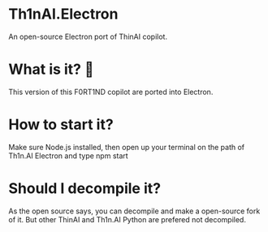 # Th1nAI.Electron
An open-source Electron port of ThinAI copilot.

# What is it? :thinking:
This version of this F0RT1ND copilot are ported into Electron. 

# How to start it?
Make sure Node.js installed, then open up your terminal on the path of Th1n.AI Electron and type npm start

# Should I decompile it?
As the open source says, you can decompile and make a open-source fork of it. But other ThinAI and Th1n.AI Python are prefered not decompiled.
